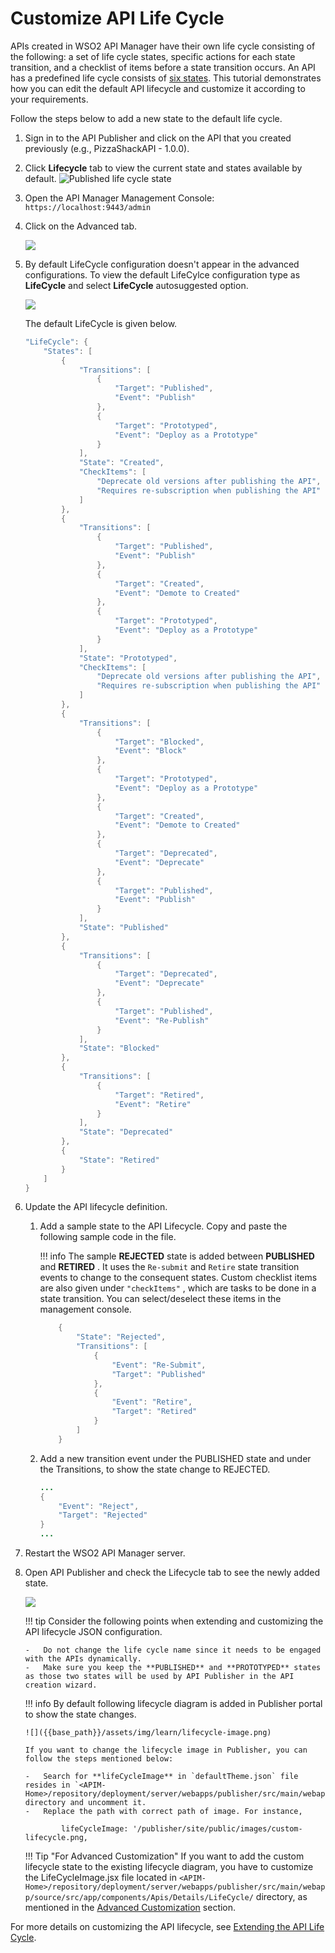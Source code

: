 # Customize API Life Cycle

APIs created in WSO2 API Manager have their own life cycle consisting of the following: a set of life cycle states, specific actions for each state transition, and a checklist of items before a state transition occurs. An API has a predefined life cycle consists of [six states]({{base_path}}/design/lifecycle-management/api-lifecycle/#api-lifecycle-states). This tutorial demonstrates how you can edit the default API lifecycle and customize it according to your requirements.

Follow the steps below to add a new state to the default life cycle.

1.  Sign in to the API Publisher and click on the API that you created previously (e.g., PizzaShackAPI - 1.0.0).
    
2.  Click **Lifecycle** tab to view the current state and states available by default.
    ![Published life cycle state]({{base_path}}/assets/img/learn/default-lifecycle.png)

3.  Open the API Manager Management Console: `https://localhost:9443/admin`

4.  Click on the Advanced tab.

    ![]({{base_path}}/assets/img/learn/admin-dashboard-advanced.png)

5.  By default LifeCycle configuration doesn't appear in the advanced configurations. To view the default LifeCylce configuration type as **LifeCycle** and select **LifeCycle** autosuggested option.

    ![]({{base_path}}/assets/img/learn/admin-dashboard-lifecycle-config.png)    
    
    The default LifeCycle is given below.

    ``` java
    "LifeCycle": {
		"States": [
			{
				"Transitions": [
					{
						"Target": "Published",
						"Event": "Publish"
					},
					{
						"Target": "Prototyped",
						"Event": "Deploy as a Prototype"
					}
				],
				"State": "Created",
				"CheckItems": [
					"Deprecate old versions after publishing the API",
					"Requires re-subscription when publishing the API"
				]
			},
			{
				"Transitions": [
					{
						"Target": "Published",
						"Event": "Publish"
					},
					{
						"Target": "Created",
						"Event": "Demote to Created"
					},
					{
						"Target": "Prototyped",
						"Event": "Deploy as a Prototype"
					}
				],
				"State": "Prototyped",
				"CheckItems": [
					"Deprecate old versions after publishing the API",
					"Requires re-subscription when publishing the API"
				]
			},
			{
				"Transitions": [
					{
						"Target": "Blocked",
						"Event": "Block"
					},
					{
						"Target": "Prototyped",
						"Event": "Deploy as a Prototype"
					},
					{
						"Target": "Created",
						"Event": "Demote to Created"
					},
					{
						"Target": "Deprecated",
						"Event": "Deprecate"
					},
					{
						"Target": "Published",
						"Event": "Publish"
					}
				],
				"State": "Published"
			},
			{
				"Transitions": [
					{
						"Target": "Deprecated",
						"Event": "Deprecate"
					},
					{
						"Target": "Published",
						"Event": "Re-Publish"
					}
				],
				"State": "Blocked"
			},
			{
				"Transitions": [
					{
						"Target": "Retired",
						"Event": "Retire"
					}
				],
				"State": "Deprecated"
			},
			{
				"State": "Retired"
			}
		]
	}
    ```
6.  Update the API lifecycle definition.

    1.  Add a sample state to the API Lifecycle.
        Copy and paste the following sample code in the file.

        !!! info
            The sample **REJECTED** state is added between **PUBLISHED** and **RETIRED** . It uses the `Re-submit` and `Retire` state transition events to change to the consequent states. Custom checklist items are also given under `"checkItems"` , which are tasks to be done in a state transition. You can select/deselect these items in the management console.


        ``` java
         	{
				"State": "Rejected",
				"Transitions": [
					{
						"Event": "Re-Submit",
						"Target": "Published"
					},
					{
						"Event": "Retire",
						"Target": "Retired"
					}
				]
			}
        ```

    1.  Add a new transition event under the PUBLISHED state and under the Transitions, to show the state change to REJECTED.

        ``` java
        ...   
        {
            "Event": "Reject",
            "Target": "Rejected"
		}
        ...
        ```

7.  Restart the WSO2 API Manager server.

8.  Open API Publisher and check the Lifecycle tab to see the newly added state.

    ![]({{base_path}}/assets/img/learn/custom-life-cycle-states.png)

    !!! tip
        Consider the following points when extending and customizing the API lifecycle JSON configuration.

        -   Do not change the life cycle name since it needs to be engaged with the APIs dynamically.
        -   Make sure you keep the **PUBLISHED** and **PROTOTYPED** states as those two states will be used by API Publisher in the API creation wizard.

    !!! info
        By default following lifecycle diagram is added in Publisher portal to show the state changes.

        ![]({{base_path}}/assets/img/learn/lifecycle-image.png)

        If you want to change the lifecycle image in Publisher, you can follow the steps mentioned below:

        -   Search for **lifeCycleImage** in `defaultTheme.json` file resides in `<APIM-Home>/repository/deployment/server/webapps/publisher/src/main/webapp/site/public/conf` directory and uncomment it.
        -   Replace the path with correct path of image. For instance,

                lifeCycleImage: '/publisher/site/public/images/custom-lifecycle.png,

    !!! Tip "For Advanced Customization"
        If you want to add the custom lifecycle state to the existing lifecycle diagram, you have to customize the LifeCycleImage.jsx file located in  `<APIM-Home>/repository/deployment/server/webapps/publisher/src/main/webapp/source/src/app/components/Apis/Details/LifeCycle/` directory, as mentioned in the [Advanced Customization]({{base_path}}/reference/customize-product/customizations/advanced-ui-customization/) section.


For more details on customizing the API lifecycle, see [Extending the API Life Cycle]({{base_path}}/design/lifecycle-management/extending-the-api-life-cycle/).
